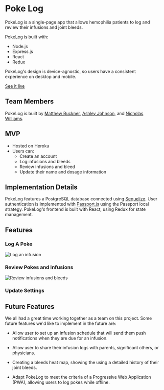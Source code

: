 # Poke Log
PokeLog is a single-page app that allows hemophilia patients to log and review their infusions and joint bleeds.

PokeLog is built with:
  - Node.js
  - Express.js
  - React
  - Redux

PokeLog's design is device-agnostic, so users have a consistent experience on desktop and mobile. 

[See it live](https://poke-log.herokuapp.com/)

## Team Members
PokeLog is built by [Matthew Buckner](https://github.com/bucknermr), [Ashley Johnson](https://github.com/ashvalejohn), and [Nicholas Williams](https://github.com/nwilliams770).

## MVP
- Hosted on Heroku
- Users can:
  - Create an account
  - Log infusions and bleeds
  - Review infusions and bleed
  - Update their name and dosage information

## Implementation Details
 PokeLog features a PostgreSQL database connected using [Sequelize](http://docs.sequelizejs.com/). User authentication is implemented with [Passport.js](http://www.passportjs.org/) using the Passport local strategy. PokeLog's frontend is built with React, using Redux for state management. 

 ## Features
 ### Log A Poke
![Log an infusion](http://res.cloudinary.com/ashvalejohn/image/upload/c_scale,w_400/v1513477013/log-poke_bufikb.gif)

 ### Review Pokes and Infusions
![Review infusions and bleeds](http://res.cloudinary.com/ashvalejohn/image/upload/c_scale,h_400/v1513477481/calendar-log_xffzk9.png)
 ### Update Settings

 ## Future Features
 We all had a great time working together as a team on this project. Some future features we'd like to implement in the future are:

 - Allow user to set up an infusion schedule that will send them push notifications when they are due for an infusion.

 - Allow user to share their infusion logs with parents, significant others, or physicians. 

- Creating a bleeds heat map, showing the using a detailed history of their joint bleeds.

- Adapt PokeLog to meet the criteria of a Progressive Web Application (PWA), allowing users to log pokes while offline. 
